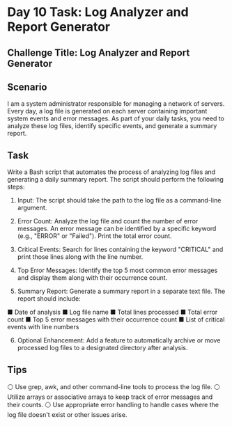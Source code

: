 # Day 10 Task: Log Analyzer and Report Generator
## Challenge Title: Log Analyzer and Report Generator

## Scenario
I am a system administrator responsible for managing a network of servers. Every day, a log file is generated on each server containing important system events and error messages. As part of your daily tasks, you need to analyze these log files, identify specific events, and generate a summary report.

## Task
Write a Bash script that automates the process of analyzing log files and generating a daily summary report. The script should perform the following steps:

1. Input: The script should take the path to the log file as a command-line argument.

2. Error Count: Analyze the log file and count the number of error messages. An error message can be identified by a specific keyword (e.g., "ERROR" or "Failed"). Print the total error count.

3. Critical Events: Search for lines containing the keyword "CRITICAL" and print those lines along with the line number.

4. Top Error Messages: Identify the top 5 most common error messages and display them along with their occurrence count.

5. Summary Report: Generate a summary report in a separate text file. The report should include:

■ Date of analysis
■ Log file name
■ Total lines processed
■ Total error count
■ Top 5 error messages with their occurrence count
■ List of critical events with line numbers

6. Optional Enhancement: Add a feature to automatically archive or move processed log files to a designated directory after analysis.

## Tips

⚪ Use grep, awk, and other command-line tools to process the log file.
⚪ Utilize arrays or associative arrays to keep track of error messages and their counts.
⚪ Use appropriate error handling to handle cases where the log file doesn't exist or other issues arise.